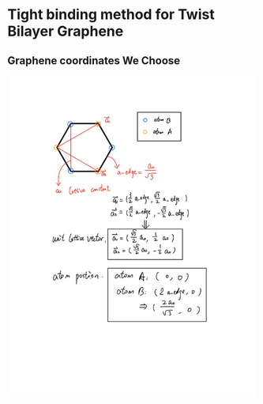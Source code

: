 # Tight binding method for Twist Bilayer Graphene

## Graphene coordinates We Choose

![Graphene](pictures/graphene.jpg)